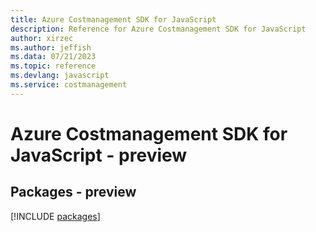 ```yaml
---
title: Azure Costmanagement SDK for JavaScript
description: Reference for Azure Costmanagement SDK for JavaScript
author: xirzec
ms.author: jeffish
ms.data: 07/21/2023
ms.topic: reference
ms.devlang: javascript
ms.service: costmanagement
---
```

# Azure Costmanagement SDK for JavaScript - preview
## Packages - preview
[!INCLUDE [packages](costmanagement-index.md)]